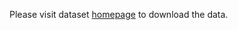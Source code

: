 Please visit dataset [homepage](https://www.kaggle.com/datasets/zanellar/electric-wires-image-segmentation) to download the data. 
